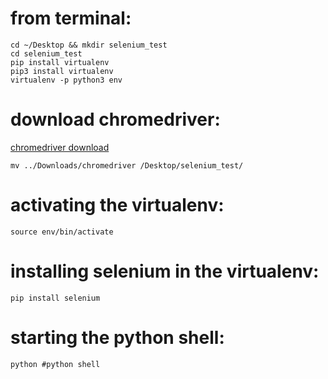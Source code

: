 # from terminal:
```
cd ~/Desktop && mkdir selenium_test
cd selenium_test
pip install virtualenv
pip3 install virtualenv
virtualenv -p python3 env
```
# download chromedriver:
[chromedriver download](http://chromedriver.chromium.org/downloads)

```
mv ../Downloads/chromedriver /Desktop/selenium_test/
```
# activating the virtualenv:
```
source env/bin/activate
```
# installing selenium in the virtualenv:
```
pip install selenium
```
# starting the python shell:
```
python #python shell
```
